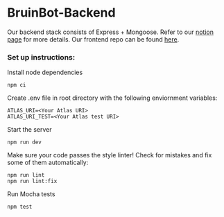 # BruinBot-Backend
Our backend stack consists of Express + Mongoose. Refer to our [notion page](https://www.notion.so/uclabruinbot/Backend-dcd2a56527e34f87a697e8b54c52ce96) for more details. Our frontend repo can be found [here](https://github.com/ucladevx/BruinBot-Frontend).

### Set up instructions:

Install node dependencies
```
npm ci
```

Create .env file in root directory with the following enviornment variables:
```
ATLAS_URI=<Your Atlas URI>
ATLAS_URI_TEST=<Your Atlas test URI>
```

Start the server
```
npm run dev
```

Make sure your code passes the style linter! Check for mistakes and fix some of them automatically:
```
npm run lint
npm run lint:fix
```

Run Mocha tests
```
npm test
```
